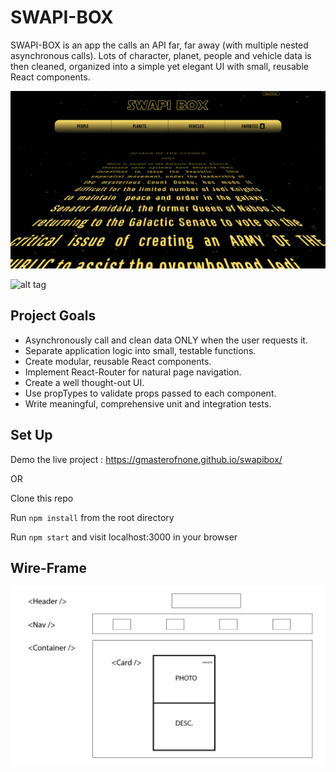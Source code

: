 # SWAPI-BOX

SWAPI-BOX is an app the calls an API far, far away (with multiple nested asynchronous calls). Lots of character, planet, people and vehicle data is then cleaned, organized into a simple yet elegant UI with  small, reusable React components.  

![alt tag](https://github.com/gmasterofnone/swapibox/blob/master/public/assets/intro.png "Screen-shot of App")

![alt tag](https://github.com/gmasterofnone/swapibox/blob/master/public/assets/cards.png "Screen-shot of App")


## Project Goals

* Asynchronously call and clean data ONLY when the user requests it.
* Separate application logic into small, testable functions.
* Create modular, reusable React components.
* Implement React-Router for natural page navigation.
* Create a well thought-out UI.
* Use propTypes to validate props passed to each component.
* Write meaningful, comprehensive unit and integration tests.

## Set Up

Demo the live project : https://gmasterofnone.github.io/swapibox/

OR

Clone this repo

Run `npm install` from the root directory

Run `npm start` and visit localhost:3000 in your browser

## Wire-Frame


![alt tag](https://github.com/gmasterofnone/swapibox/blob/master/public/assets/swapi_wire.jpg "Screen-shot of App")


